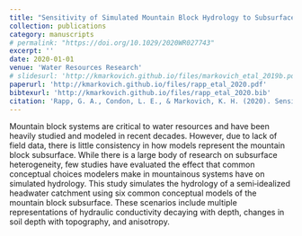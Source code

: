 ```yaml
---
title: "Sensitivity of Simulated Mountain Block Hydrology to Subsurface Conceptualization"
collection: publications
category: manuscripts
# permalink: "https://doi.org/10.1029/2020WR027743"
excerpt: ''
date: 2020-01-01
venue: 'Water Resources Research'
# slidesurl: 'http://kmarkovich.github.io/files/markovich_etal_2019b.pdf'
paperurl: 'http://kmarkovich.github.io/files/rapp_etal_2020.pdf'
bibtexurl: 'http://kmarkovich.github.io/files/rapp_etal_2020.bib'
citation: 'Rapp, G. A., Condon, L. E., & Markovich, K. H. (2020). Sensitivity of simulated mountain block hydrology to subsurface conceptualization. Water Resources Research, 56, e2020WR027714. https://doi.org/10.1029/2020WR027714'
---
```


Mountain block systems are critical to water resources and have been heavily studied and modeled in recent decades. However, due to lack of field data, there is little consistency in how models represent the mountain block subsurface. While there is a large body of research on subsurface heterogeneity, few studies have evaluated the effect that common conceptual choices modelers make in mountainous systems have on simulated hydrology. This study simulates the hydrology of a semi‐idealized headwater catchment using six common conceptual models of the mountain block subsurface. These scenarios include multiple representations of hydraulic conductivity decaying with depth, changes in soil depth with topography, and anisotropy.